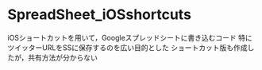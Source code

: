 # SpreadSheet_iOSshortcuts
iOSショートカットを用いて，Googleスプレッドシートに書き込むコード
特にツイッターURLをSSに保存するのを広い目的とした
ショートカット版も作成したが，共有方法が分からない
